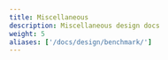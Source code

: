 ```yaml
---
title: Miscellaneous
description: Miscellaneous design docs
weight: 5
aliases: ['/docs/design/benchmark/']
---
```

